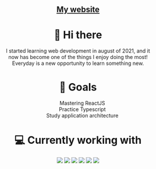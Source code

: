 <h2 align="center"> <a href="https://portfolio-cherniakyura.vercel.app/">My website</a></h1>

<h1 align="center">👋 Hi there</h1>
<p align="center">
  I started learning web development in august of 2021, and it</br>
  now has become one of the things I enjoy doing the most!</br>
  Everyday is a new opportunity to learn something new.
</p>
<h1 align="center"> 🎯 Goals </h1>
<ul align="center">
Mastering ReactJS</br>
Practice Typescript </br>
Study application architecture </br>
</ul>
<h1 align="center"> 💻 Currently working with </h1>
<p align="center">
<img src="https://camo.githubusercontent.com/b78effd0bf898b043de732ebd9a520e93717fa8d0103e471d5af8c93e8f899a8/68747470733a2f2f696d672e736869656c64732e696f2f62616467652f4a6176615363726970742d696e666f726d6174696f6e616c3f7374796c653d666c6174266c6f676f3d4a617661536372697074266c6f676f436f6c6f723d436f6c6f724e616d6526636f6c6f723d626c61636b"> <img src="https://camo.githubusercontent.com/2c00c3d4a81ed237b80593834f347d28901b3f421c33a5f2c170deff845e5585/68747470733a2f2f696d672e736869656c64732e696f2f62616467652f52656163742e6a732d696e666f726d6174696f6e616c3f7374796c653d666c6174266c6f676f3d7265616374266c6f676f436f6c6f723d436f6c6f724e616d6526636f6c6f723d626c61636b"> <img src="https://camo.githubusercontent.com/2a3c7fc231aff520b66d757efebf502941249f8c125a4542531ccda5f3bf77f4/68747470733a2f2f696d672e736869656c64732e696f2f62616467652f4353532d696e666f726d6174696f6e616c3f7374796c653d666c6174266c6f676f3d63737333266c6f676f436f6c6f723d436f6c6f724e616d6526636f6c6f723d626c61636b"> <img src="https://camo.githubusercontent.com/db05093db34dc00d974b707eaa3cd2d9e19c047fe776d59ac7144d552ac2ac60/68747470733a2f2f696d672e736869656c64732e696f2f62616467652f536173732d696e666f726d6174696f6e616c3f7374796c653d666c6174266c6f676f3d53617373266c6f676f436f6c6f723d436f6c6f724e616d6526636f6c6f723d626c61636b"> 
<img src="https://camo.githubusercontent.com/98fc2813520da7bbd412670f4948515368a13959e6964c4e9f12fdbfef62d367/68747470733a2f2f696d672e736869656c64732e696f2f62616467652f4e504d2d696e666f726d6174696f6e616c3f7374796c653d666c6174266c6f676f3d6e706d266c6f676f436f6c6f723d436f6c6f724e616d6526636f6c6f723d626c61636b"> <img src="https://camo.githubusercontent.com/a127505d3495875c17ab51a8f8b3c83a5d2cfec0f2acbe00862f26d99aec75f2/68747470733a2f2f696d672e736869656c64732e696f2f62616467652f4a6573742d696e666f726d6174696f6e616c3f7374796c653d666c6174266c6f676f3d6a657374266c6f676f436f6c6f723d436f6c6f724e616d6526636f6c6f723d626c61636b">
</p>

<!--
**CherniakYura/CherniakYura** is a ✨ _special_ ✨ repository because its `README.md` (this file) appears on your GitHub profile.

Here are some ideas to get you started:

- 🔭 I’m currently working on ...
- 🌱 I’m currently learning ...
- 👯 I’m looking to collaborate on ...
- 🤔 I’m looking for help with ...
- 💬 Ask me about ...
- 📫 How to reach me: ...
- 😄 Pronouns: ...
- ⚡ Fun fact: ...
-->
